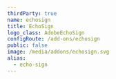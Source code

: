 ```yaml
---
thirdParty: true
name: echosign
title: EchoSign
logo_class: AdobeEchoSign
configRoute: /add-ons/echosign
public: false
image: /media/addons/echosign.svg
alias:
  - echo-sign
---
```


